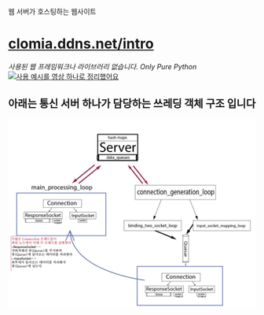웹 서버가 호스팅하는 웹사이트
# [clomia.ddns.net/intro](http://clomia.ddns.net/intro)
_사용된 웹 프레임워크나 라이브러리 없습니다. Only Pure Python_
[![사용 예시를 영상 하나로 정리했어요](https://github.com/clomia/Clomia-Network/blob/master/img/thumnail.jpg?raw=true)](https://youtu.be/rZmtYNPso2M)
## 아래는 통신 서버 하나가 담당하는 쓰레딩 객체 구조 입니다
![](/img/쓰레딩객체.jpg)
